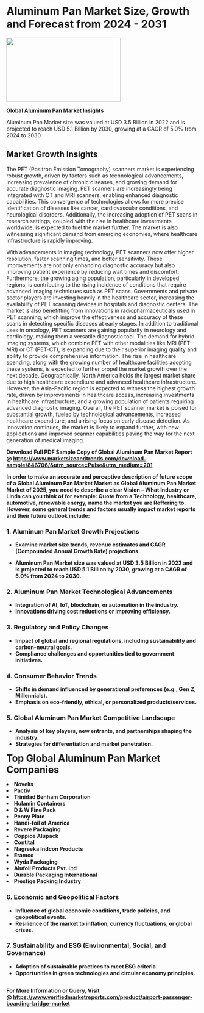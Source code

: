 <H1>Aluminum Pan Market Size, Growth and Forecast from 2024 - 2031</H1><img class="aligncenter size-medium wp-image-584254" src="https://thirdeyenews.in/wp-content/uploads/2024/09/Global-Market-Research-300x168.jpeg" alt="" width="300" height="168" /><p><strong>Global&nbsp;<a href="https://www.marketsizeandtrends.com/download-sample/846706/&amp;utm_source=Pulse&amp;utm_medium=201">Aluminum Pan Market</a> Insights</strong></p><p>Aluminum Pan Market size was valued at USD 3.5 Billion in 2022 and is projected to reach USD 5.1 Billion by 2030, growing at a CAGR of 5.0% from 2024 to 2030.</p><p><h2>Market Growth Insights</h2> <p>The PET (Positron Emission Tomography) scanners market is experiencing robust growth, driven by factors such as technological advancements, increasing prevalence of chronic diseases, and growing demand for accurate diagnostic imaging. PET scanners are increasingly being integrated with CT and MRI scanners, enabling enhanced diagnostic capabilities. This convergence of technologies allows for more precise identification of diseases like cancer, cardiovascular conditions, and neurological disorders. Additionally, the increasing adoption of PET scans in research settings, coupled with the rise in healthcare investments worldwide, is expected to fuel the market further. The market is also witnessing significant demand from emerging economies, where healthcare infrastructure is rapidly improving.</p> <p><strong></strong></p> <p>With advancements in imaging technology, PET scanners now offer higher resolution, faster scanning times, and better sensitivity. These improvements are not only enhancing diagnostic accuracy but also improving patient experience by reducing wait times and discomfort. Furthermore, the growing aging population, particularly in developed regions, is contributing to the rising incidence of conditions that require advanced imaging techniques such as PET scans. Governments and private sector players are investing heavily in the healthcare sector, increasing the availability of PET scanning devices in hospitals and diagnostic centers. The market is also benefitting from innovations in radiopharmaceuticals used in PET scanning, which improve the effectiveness and accuracy of these scans in detecting specific diseases at early stages. In addition to traditional uses in oncology, PET scanners are gaining popularity in neurology and cardiology, making them a versatile diagnostic tool. The demand for hybrid imaging systems, which combine PET with other modalities like MRI (PET-MRI) or CT (PET-CT), is expanding due to their superior imaging quality and ability to provide comprehensive information. The rise in healthcare spending, along with the growing number of healthcare facilities adopting these systems, is expected to further propel the market growth over the next decade. Geographically, North America holds the largest market share due to high healthcare expenditure and advanced healthcare infrastructure. However, the Asia-Pacific region is expected to witness the highest growth rate, driven by improvements in healthcare access, increasing investments in healthcare infrastructure, and a growing population of patients requiring advanced diagnostic imaging. Overall, the PET scanner market is poised for substantial growth, fueled by technological advancements, increased healthcare expenditure, and a rising focus on early disease detection. As innovation continues, the market is likely to expand further, with new applications and improved scanner capabilities paving the way for the next generation of medical imaging. <p><strong></p><p><span class=""><strong>Download Full PDF Sample Copy of Global Aluminum Pan Market Report</strong> @ <a href="https://www.marketsizeandtrends.com/download-sample/846706/&amp;utm_source=Pulse&amp;utm_medium=201" target="_blank">https://www.marketsizeandtrends.com/download-sample/846706/&amp;utm_source=Pulse&amp;utm_medium=201</a></span></p><p>In order to make an accurate and perceptive description of future scope of a Global&nbsp;Aluminum Pan Market Market as Global&nbsp;Aluminum Pan Market Market of 2025, you need to describe a clear Vision &ndash; What Industry or Linda can you think of for example: Quote from a Technology, healthcare, automotive, renewable energy, name the market you are Reffering to. However, some general trends and factors usually impact market reports and their future outlook include:</p><h3>1.&nbsp;<strong>Aluminum Pan Market Growth Projections</strong></h3><ul><li>Examine market size trends, revenue estimates and CAGR (Compounded Annual Growth Rate) projections.</li><li><p>Aluminum Pan Market size was valued at USD 3.5 Billion in 2022 and is projected to reach USD 5.1 Billion by 2030, growing at a CAGR of 5.0% from 2024 to 2030.</p></li></ul><h3>2.&nbsp;<strong>Aluminum Pan Market Technological Advancements</strong></h3><ul><li>Integration of AI, IoT, blockchain, or automation in the industry.</li><li>Innovations driving cost reductions or improving efficiency.</li></ul><h3>3.&nbsp;<strong>Regulatory and Policy Changes</strong></h3><ul><li>Impact of global and regional regulations, including sustainability and carbon-neutral goals.</li><li>Compliance challenges and opportunities tied to government initiatives.</li></ul><h3>4.&nbsp;<strong>Consumer Behavior Trends</strong></h3><ul><li>Shifts in demand influenced by generational preferences (e.g., Gen Z, Millennials).</li><li>Emphasis on eco-friendly, ethical, or personalized products/services.</li></ul><h3>5.&nbsp;<strong>Global Aluminum Pan Market Competitive Landscape</strong></h3><ul><li>Analysis of key players, new entrants, and partnerships shaping the industry.</li><li>Strategies for differentiation and market penetration.</li></ul><p data-pm-slice="1 1 []"><span style="color: inherit; font-family: inherit; font-size: 25px;">Top Global Aluminum Pan Market Companies</span></p><div class="" data-test-id=""><p><li>Novelis</li><li> Pactiv</li><li> Trinidad Benham Corporation</li><li> Hulamin Containers</li><li> D & W Fine Pack</li><li> Penny Plate</li><li> Handi-foil of America</li><li> Revere Packaging</li><li> Coppice Alupack</li><li> Contital</li><li> Nagreeka Indcon Products</li><li> Eramco</li><li> Wyda Packaging</li><li> Alufoil Products Pvt. Ltd</li><li> Durable Packaging International</li><li> Prestige Packing Industry</li></p></div><h3>6.&nbsp;<strong>Economic and Geopolitical Factors</strong></h3><ul><li>Influence of global economic conditions, trade policies, and geopolitical events.</li><li>Resilience of the market to inflation, currency fluctuations, or global crises.</li></ul><h3>7.&nbsp;<strong>Sustainability and ESG (Environmental, Social, and Governance)</strong></h3><ul><li>Adoption of sustainable practices to meet ESG criteria.</li><li>Opportunities in green technologies and circular economy principles.</li></ul><h2><strong style="font-size: 14px;">For More Information or Query, Visit @&nbsp;</strong><a style="background-color: #ffffff; font-size: 14px;" href="https://www.marketsizeandtrends.com/report/aluminum-pan-market/" target="_blank">https://www.verifiedmarketreports.com/product/airport-passenger-boarding-bridge-market</a></h2>
